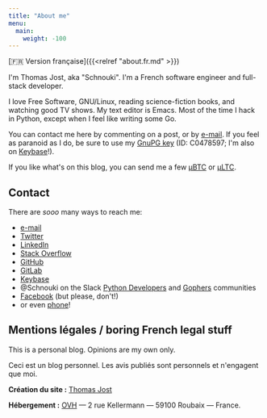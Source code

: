 ```yaml
---
title: "About me"
menu:
  main:
    weight: -100
---
```


[:fr: Version française]({{<relref "about.fr.md" >}})

I'm Thomas Jost, aka "Schnouki". I'm a French software engineer and full-stack developer.

I love Free Software, GNU/Linux, reading science-fiction books, and watching good TV shows. My text editor is Emacs.
Most of the time I hack in Python, except when I feel like writing some Go.

You can contact me here by commenting on a post, or
by [e-mail](mailto:%73%63%68%6E%6F%75%6B%69%2B%62%6C%6F%67%40%73%63%68%6E%6F%75%6B%69%2E%6E%65%74). If you feel as
paranoid as I do, be sure to use my [GnuPG key](/files/pubkey-C0478597.asc) (ID: C0478597; I'm also
on [Keybase](https://keybase.io/schnouki)!).

If you like what's on this blog, you can send me a few [μBTC](bitcoin:1NNji5k1aj8HnoZucYRN5GkfFw5v5atVJH) or
[μLTC](litecoin:LXKARYw25RJEGuW7oqei4aJ169PqTsZLM3).


## Contact

There are *sooo* many ways to reach me:

- [e-mail](mailto:%73%63%68%6E%6F%75%6B%69%2B%62%6C%6F%67%40%73%63%68%6E%6F%75%6B%69%2E%6E%65%74)
- [Twitter](https://twitter.com/Schnouki)
- [LinkedIn](https://www.linkedin.com/in/thomasjost/)
- [Stack Overflow](https://stackoverflow.com/users/113325/schnouki)
- [GitHub](https://github.com/Schnouki)
- [GitLab](https://gitlab.com/Schnouki)
- [Keybase](https://keybase.io/schnouki)
- @Schnouki on the Slack [Python Developers](https://pythondev.slack.com/) and [Gophers](https://gophers.slack.com/) communities
- [Facebook](https://www.facebook.com/tjost) (but please, don't!)
- or even <a href="#" onclick="alert('If you want this, you\'ll need to ask for it ;)'); return false">phone</a>!



## Mentions légales / boring French legal stuff

This is a personal blog. Opinions are my own only.

Ceci est un blog personnel. Les avis publiés sont personnels et n'engagent que moi.

**Création du site :** [Thomas Jost](mailto:%73%63%68%6E%6F%75%6B%69%2B%62%6C%6F%67%40%73%63%68%6E%6F%75%6B%69%2E%6E%65%74)

**Hébergement :** [OVH](http://www.ovh.com/fr/support/) — 2 rue Kellermann — 59100 Roubaix — France.

